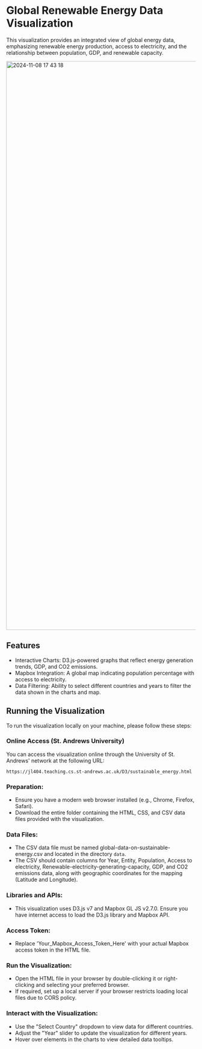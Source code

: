 # Global Renewable Energy Data Visualization
This visualization provides an integrated view of global energy data, emphasizing renewable energy production, access to electricity, and the relationship between population, GDP, and renewable capacity.

<img width="1512" alt="2024-11-08 17 43 18" src="https://github.com/user-attachments/assets/73bb053a-fc46-4f22-9c51-b5fa82082c89">

## Features
- Interactive Charts: D3.js-powered graphs that reflect energy generation trends, GDP, and CO2 emissions.
- Mapbox Integration: A global map indicating population percentage with access to electricity.
- Data Filtering: Ability to select different countries and years to filter the data shown in the charts and map.

## Running the Visualization
To run the visualization locally on your machine, please follow these steps:

### Online Access (St. Andrews University)
You can access the visualization online through the University of St. Andrews' network at the following URL:

```url
https://jl404.teaching.cs.st-andrews.ac.uk/D3/sustainable_energy.html
```

### Preparation:

- Ensure you have a modern web browser installed (e.g., Chrome, Firefox, Safari).
- Download the entire folder containing the HTML, CSS, and CSV data files provided with the visualization.

### Data Files:

- The CSV data file must be named global-data-on-sustainable-energy.csv and located in the directory `data`.
- The CSV should contain columns for Year, Entity, Population, Access to electricity, Renewable-electricity-generating-capacity, GDP, and CO2 emissions data, along with geographic coordinates for the mapping (Latitude and Longitude).

### Libraries and APIs:

- This visualization uses D3.js v7 and Mapbox GL JS v2.7.0.
Ensure you have internet access to load the D3.js library and Mapbox API.

### Access Token:

- Replace 'Your_Mapbox_Access_Token_Here' with your actual Mapbox access token in the HTML file.

### Run the Visualization:

- Open the HTML file in your browser by double-clicking it or right-clicking and selecting your preferred browser.
- If required, set up a local server if your browser restricts loading local files due to CORS policy.

### Interact with the Visualization:

- Use the "Select Country" dropdown to view data for different countries.
- Adjust the "Year" slider to update the visualization for different years.
- Hover over elements in the charts to view detailed data tooltips.
